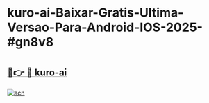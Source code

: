 # kuro-ai-Baixar-Gratis-Ultima-Versao-Para-Android-IOS-2025-#gn8v8

# <h2><a href="https://ainizakaria.my?title=kuro-ai&ref=25M">🔗👉 🔴 kuro-ai</a></h2>

[![acn](https://github.com/user-attachments/assets/0f9c940e-d8b0-45ae-aac7-cd30a18b3e1c)](https://ainizakaria.my?title=kuro-ai&ref=25M)

